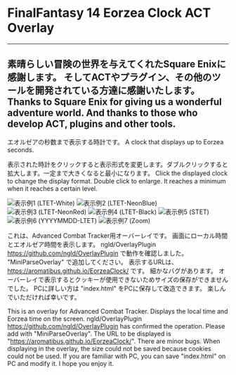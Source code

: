# FinalFantasy 14 Eorzea Clock ACT Overlay
-------------------------------------------------------------------------------------
素晴らしい冒険の世界を与えてくれたSquare Enixに感謝します。
そしてACTやプラグイン、その他のツールを開発されている方達に感謝いたします。
Thanks to Square Enix for giving us a wonderful adventure world.
And thanks to those who develop ACT, plugins and other tools.
-------------------------------------------------------------------------------------
エオルゼアの秒数まで表示する時計です。
A clock that displays up to Eorzea seconds.

表示された時計をクリックすると表示形式を変更します。ダブルクリックすると拡大します。一定まで大きくなると最小になります。
Click the displayed clock to change the display format. Double click to enlarge. It reaches a minimum when it reaches a certain level.

![表示例1 (LTET-White)](https://user-images.githubusercontent.com/54123288/73815429-53805600-4829-11ea-9c61-77e8e3261ddf.png)
![表示例2 (LTET-NeonBlue)](https://user-images.githubusercontent.com/54123288/73815433-554a1980-4829-11ea-88b4-2cc1ec360c39.png)
![表示例3 (LTET-NeonRed)](https://user-images.githubusercontent.com/54123288/73815436-5713dd00-4829-11ea-911d-dc327883a706.png)
![表示例4 (LTET-Black)](https://user-images.githubusercontent.com/54123288/73815443-58dda080-4829-11ea-9040-c12dd2948a25.png)
![表示例5 (STET)](https://user-images.githubusercontent.com/54123288/73815447-5bd89100-4829-11ea-80ed-051cc8039033.png)
![表示例6 (YYYYMMDD-LTET)](https://user-images.githubusercontent.com/54123288/73815450-5da25480-4829-11ea-9cca-5f145589b69d.png)
![表示例7 (Zoom)](https://user-images.githubusercontent.com/54123288/73815454-5f6c1800-4829-11ea-8d39-bfde8d709774.png)

これは、Advanced Combat Tracker用オーバーレイです。
画面にローカル時間とエオルゼア時間を表示します。
ngld/OverlayPlugin https://github.com/ngld/OverlayPlugin で動作を確認しました。
"MiniParseOverlay" で追加してください。
表示するURLは、https://aromatibus.github.io/EorzeaClock/ です。
細かなバグがあります。
オーバーレイで表示するとクッキーが使用できないためサイズの保存ができませんでした。
PCに詳しい方は "index.html" をPCに保存して改造できます。
楽しんでいただければ幸いです。


This is an overlay for Advanced Combat Tracker.
Displays the local time and Eorzea time on the screen.
ngld/OverlayPlugin https://github.com/ngld/OverlayPlugin has confirmed the operation.
Please add with "MiniParseOverlay".
The URL to be displayed is "https://aromatibus.github.io/EorzeaClock/".
There are minor bugs.
When displaying in the overlay, the size could not be saved because cookies could not be used.
If you are familiar with PC, you can save "index.html" on PC and modify it.
I hope you enjoy it.
